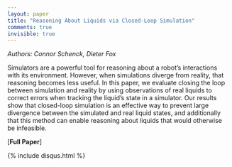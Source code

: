 ```yaml
---
layout: paper
title: "Reasoning About Liquids via Closed-Loop Simulation"
comments: true
invisible: true
---
```


<p class="text-left"><i>Authors: Connor Schenck, Dieter Fox</i></p>

Simulators are a powerful tool for reasoning about a robot&#8217;s interactions with its environment. However, when simulations diverge from reality, that reasoning becomes less useful. In this paper, we evaluate closing the loop between simulation and reality by using observations of real liquids to correct errors when tracking the liquid&#8217;s state in a simulator. Our results show that closed-loop simulation is an effective way to prevent large divergence between the simulated and real liquid states, and additionally that this method can enable reasoning about liquids that would otherwise be infeasible.

[<b>Full Paper</b>]

{% include disqus.html %}
